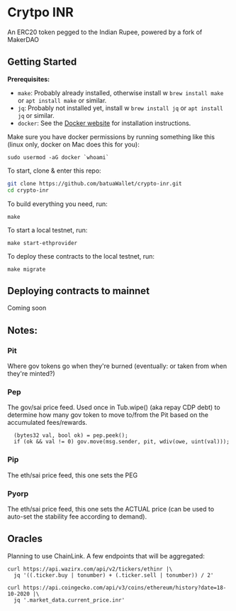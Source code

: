 # Crytpo INR

An ERC20 token pegged to the Indian Rupee, powered by a fork of MakerDAO

## Getting Started


**Prerequisites:**

- `make`: Probably already installed, otherwise install w `brew install make` or `apt install make` or similar.
- `jq`: Probably not installed yet, install w `brew install jq` or `apt install jq` or similar.
- `docker`: See the [Docker website](https://www.docker.com/) for installation instructions.

Make sure you have docker permissions by running something like this (linux only, docker on Mac does this for you):

```
sudo usermod -aG docker `whoami`
```

To start, clone & enter this repo:

```bash
git clone https://github.com/batuaWallet/crypto-inr.git
cd crypto-inr
```

To build everything you need, run:

```
make
```

To start a local testnet, run:

```
make start-ethprovider
```

To deploy these contracts to the local testnet, run:

```
make migrate
```

## Deploying contracts to mainnet

Coming soon

## Notes:

### Pit
Where gov tokens go when they're burned (eventually: or taken from when they're minted?)

### Pep
The gov/sai price feed.
Used once in Tub.wipe() (aka repay CDP debt) to determine how many gov token to move to/from the Pit based on the accumulated fees/rewards.

```
  (bytes32 val, bool ok) = pep.peek();
  if (ok && val != 0) gov.move(msg.sender, pit, wdiv(owe, uint(val)));
```

### Pip
The eth/sai price feed, this one sets the PEG


### Pyorp
The eth/sai price feed, this one sets the ACTUAL price (can be used to auto-set the stability fee according to demand).

## Oracles

Planning to use ChainLink. A few endpoints that will be aggregated:

```
curl https://api.wazirx.com/api/v2/tickers/ethinr |\
  jq '((.ticker.buy | tonumber) + (.ticker.sell | tonumber)) / 2'
```

```
curl https://api.coingecko.com/api/v3/coins/ethereum/history?date=18-10-2020 |\
  jq '.market_data.current_price.inr'
```
